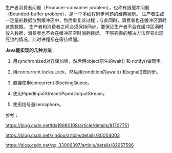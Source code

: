 生产者消费者问题（Producer-consumer problem），也称有限缓冲问题（Bounded-buffer problem），是一个多线程同步问题的经典案例。
生产者生成一定量的数据放到缓冲区中，然后重复此过程；与此同时，消费者也在缓冲区消耗这些数据。
生产者和消费者之间必须保持同步，要保证生产者不会在缓冲区满时放入数据，消费者也不会在缓冲区空时消耗数据。
不够完善的解决方法容易出现死锁的情况，此时进程都在等待唤醒。



**Java能实现的几种方法**

1. 用synchronized对存储加锁，然后用object原生的wait() 和 notify()做同步。

2. 用concurrent.locks.Lock，然后用condition的await() 和signal()做同步。

3. 直接使用concurrent.BlockingQueue。

4. 使用PipedInputStream/PipedOutputStream。

5. 使用信号量semaphore。　

参考：

https://blog.csdn.net/ldx19980108/article/details/81707751

https://blog.csdn.net/xindoo/article/details/80004003

https://blog.csdn.net/qq_33006397/article/details/82657596

